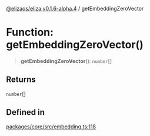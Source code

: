 [@elizaos/eliza v0.1.6-alpha.4](../index.md) / getEmbeddingZeroVector

# Function: getEmbeddingZeroVector()

> **getEmbeddingZeroVector**(): `number`[]

## Returns

`number`[]

## Defined in

[packages/core/src/embedding.ts:118](https://github.com/elizaos/eliza/blob/main/packages/core/src/embedding.ts#L118)
